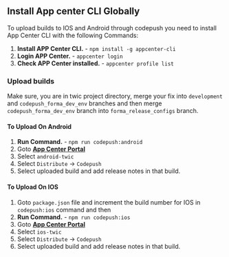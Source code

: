 ## Install App center CLI Globally

To upload builds to IOS and Android through codepush you need to install App Center CLI with the following Commands:

1. **Install APP Center CLI.** - `npm install -g appcenter-cli`
2. **Login APP Center.** - `appcenter login`
3. **Check APP Center installed.** - `appcenter profile list`

### Upload builds

Make sure, you are in twic project directory, merge your fix into `development` and `codepush_forma_dev_env` branches and then merge `codepush_forma_dev_env` branch into `forma_release_configs` branch.

#### To Upload On Android

1. **Run Command.** - `npm run codepush:android`
2. Goto **[App Center Portal](https://appcenter.ms/apps)**
3. Select `android-twic`
4. Select `Distribute` -> `Codepush`
5. Select uploaded build and add release notes in that build.

#### To Upload On IOS

1. Goto `package.json` file and increment the build number for IOS in `codepush:ios` command and then
2. **Run Command.** - `npm run codepush:ios`
3. Goto **[App Center Portal](https://appcenter.ms/apps)**
4. Select `ios-twic`
5. Select `Distribute` -> `Codepush`
6. Select uploaded build and add release notes in that build.
